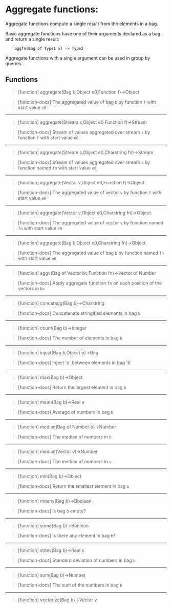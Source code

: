 # Aggregate functions:
Aggregate functions compute a single result from the elements in a
bag.

Basic aggregate functions have one of their arguments declared as a bag
and return a single result:

```
    aggfn(Bag of Type1 x) -> Type2
```

Aggregate functions with a single argument can be used in group by queries.

## Functions

> [function]
> aggregate(Bag b,Object e0,Function f)->Object

> [function-docs]
> The aggregated value of bag `b` by function `f` with start value `e0` 



___

> [function]
> aggregate(Stream s,Object e0,Function f)->Stream

> [function-docs]
> Stream of values aggregated over stream `s` by function `f` with 
>      start value `e0` 



___

> [function]
> aggregate(Stream s,Object e0,Charstring fn)->Stream

> [function-docs]
> Stream of values aggregated over stream `s` by function named `fn` 
>      with start value `e0` 



___

> [function]
> aggregate(Vector v,Object e0,Function f)->Object

> [function-docs]
> The aggregated value of vector `v` by function `f` with start value `e0` 



___

> [function]
> aggregate(Vector v,Object e0,Charstring fn)->Object

> [function-docs]
> The aggregated value of vector `v` by function named `fn` 
>      with start value `e0` 



___

> [function]
> aggregate(Bag b,Object e0,Charstring fn)->Object

> [function-docs]
> The aggregated value of bag `b` by function named `fn` 
>      with start value `e0` 



___

> [function]
> aggv(Bag of Vector bv,Function fn)->Vector of Number

> [function-docs]
> Apply aggregate function `fn` on each position of the vectors in `bv` 



___

> [function]
> concatagg(Bag b)->Charstring

> [function-docs]
> Concatenate stringified elements in bag `b` 



___

> [function]
> count(Bag b)->Integer

> [function-docs]
> The number of elements in bag `b` 



___

> [function]
> inject(Bag b,Object o)->Bag

> [function-docs]
> Inject 'o' between elements in bag 'b' 



___

> [function]
> max(Bag b)->Object

> [function-docs]
> Return the largest element in bag `b` 



___

> [function]
> mean(Bag b)->Real a

> [function-docs]
> Average of numbers in bag `b` 



___

> [function]
> median(Bag of Number b)->Number

> [function-docs]
> The median of numbers in `b` 



___

> [function]
> median(Vector v)->Number

> [function-docs]
> The median of numbers in `v` 



___

> [function]
> min(Bag b)->Object

> [function-docs]
> Return the smallest element in bag `b` 



___

> [function]
> notany(Bag b)->Boolean

> [function-docs]
> Is bag `b` empty? 



___

> [function]
> some(Bag b)->Boolean

> [function-docs]
> Is there any element in bag `b`? 



___

> [function]
> stdev(Bag b)->Real s

> [function-docs]
> Standard deviation of numbers in bag `b` 



___

> [function]
> sum(Bag b)->Number

> [function-docs]
> The sum of the numbers in bag `b` 



___

> [function]
> vectorize(Bag b)->Vector v



